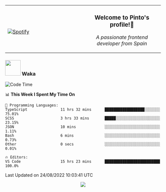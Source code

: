 <table width="100%" align="center"> 
  <tr>
  <td width="50%">
      
&nbsp; <br> [![Spotify](https://novatorem-zeta-rust.vercel.app/api/spotify)](https://open.spotify.com/user/novatorem-zeta-rust)

  </td>
  <td width="50%">
    <h3 align="center">Welcome to Pinto's profile!👋</h3>
    <p align="center"><em>A passionate frontend developer from Spain</em></p>
  </td>
  </table>

### <img src="https://media.giphy.com/media/VgCDAzcKvsR6OM0uWg/giphy.gif" width="50"> Waka

  <!--START_SECTION:waka-->
![Code Time](http://img.shields.io/badge/Code%20Time-778%20hrs%2041%20mins-blue)

📊 **This Week I Spent My Time On** 

```text
💬 Programming Languages: 
TypeScript               11 hrs 32 mins      ██████████████████░░░░░░░   75.01% 
SCSS                     3 hrs 33 mins       █████░░░░░░░░░░░░░░░░░░░░   23.15% 
JSON                     10 mins             ░░░░░░░░░░░░░░░░░░░░░░░░░   1.11% 
Bash                     6 mins              ░░░░░░░░░░░░░░░░░░░░░░░░░   0.73% 
Other                    0 secs              ░░░░░░░░░░░░░░░░░░░░░░░░░   0.01%

🔥 Editors: 
VS Code                  15 hrs 23 mins      █████████████████████████   100.0%

```


 Last Updated on 24/08/2022 10:03:41 UTC
<!--END_SECTION:waka-->

<div align="center">
<img src="https://github-readme-stats-gilt-tau.vercel.app/api/top-langs/?username=pinto-hub&layout=compact&theme=dracula" />
</div>
